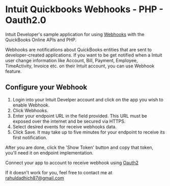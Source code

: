 # Intuit Quickbooks Webhooks - PHP - Oauth2.0
Intuit Developer's sample application for using [Webhooks](https://developer.intuit.com/docs/00_quickbooks_online/2_build/30_webhooks) with the QuickBooks Online APIs and PHP.

Webhooks are notifications about QuickBooks entities that are sent to developer-created applications. If you want to be get notified when a Intuit user change information like Account, Bill, Payment, Employee, TimeActivity, Invoice etc. on their Intuit account, you can use Webhook feature.

## Configure your Webhook
1. Login into your Intuit Develper account and click on the app you wish to enable Webhook.
2. Click Webhooks.
3. Enter your endpoint URL in the field provided. This URL must be exposed over the internet and be secured via HTTPS.
4. Select desired events for receive webhooks data.
5. Click Save. It may take up to five minutes for your endpoint to receive its first notification.

After you are done, click the 'Show Token' button and copy that token, you'll need it on endpoint implementation.

Connect your app to account to receive webhook using [Oauth2](https://github.com/IntuitDeveloper/OAuth2_PHP)

If it doesn't work for you, feel free to contact me at rahuldadhich87@gmail.com